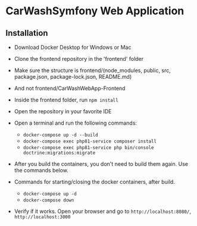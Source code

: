 # CarWashSymfony Web Application
## Installation

* Download Docker Desktop for Windows or Mac

* Clone the frontend repository in the 'frontend' folder
* Make sure the structure is frontend/(node_modules, public, src, package.json, package-lock.json, README.md)
* And not frontend/CarWashWebApp-Frontend
* Inside the frontend folder, run `npm install`
* Open the repository in your favorite IDE
* Open a terminal and run the following commands:
    * `docker-compose up -d --build`
    * `docker-compose exec php81-service composer install`
    * `docker-compose exec php81-service php bin/console doctrine:migrations:migrate`

* After you build the containers, you don't need to build them again. Use the commands below.

* Commands for starting/closing the docker containers, after build.
    * `docker-compose up -d`
    * `docker-compose down`

* Verify if it works. Open your browser and go to `http://localhost:8080/`, `http://localhost:3000`